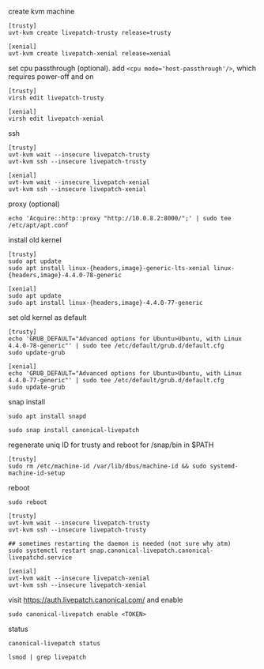 create kvm machine

    [trusty]
    uvt-kvm create livepatch-trusty release=trusty

    [xenial]
    uvt-kvm create livepatch-xenial release=xenial

set cpu passthrough (optional). add `<cpu mode='host-passthrough'/>`, which requires power-off and on

    [trusty]
    virsh edit livepatch-trusty

    [xenial]
    virsh edit livepatch-xenial

ssh

    [trusty]
    uvt-kvm wait --insecure livepatch-trusty
    uvt-kvm ssh --insecure livepatch-trusty

    [xenial]
    uvt-kvm wait --insecure livepatch-xenial
    uvt-kvm ssh --insecure livepatch-xenial

proxy (optional)

    echo 'Acquire::http::proxy "http://10.0.8.2:8000/";' | sudo tee /etc/apt/apt.conf

install old kernel

    [trusty]
    sudo apt update
    sudo apt install linux-{headers,image}-generic-lts-xenial linux-{headers,image}-4.4.0-78-generic

    [xenial]
    sudo apt update
    sudo apt install linux-{headers,image}-4.4.0-77-generic

set old kernel as default

    [trusty]
    echo 'GRUB_DEFAULT="Advanced options for Ubuntu>Ubuntu, with Linux 4.4.0-78-generic"' | sudo tee /etc/default/grub.d/default.cfg
    sudo update-grub

    [xenial]
    echo 'GRUB_DEFAULT="Advanced options for Ubuntu>Ubuntu, with Linux 4.4.0-77-generic"' | sudo tee /etc/default/grub.d/default.cfg
    sudo update-grub

snap install

    sudo apt install snapd

    sudo snap install canonical-livepatch

regenerate uniq ID for trusty and reboot for /snap/bin in $PATH

    [trusty]
    sudo rm /etc/machine-id /var/lib/dbus/machine-id && sudo systemd-machine-id-setup

reboot

    sudo reboot

    [trusty]
    uvt-kvm wait --insecure livepatch-trusty
    uvt-kvm ssh --insecure livepatch-trusty

    ## sometimes restarting the daemon is needed (not sure why atm)
    sudo systemctl restart snap.canonical-livepatch.canonical-livepatchd.service

    [xenial]
    uvt-kvm wait --insecure livepatch-xenial
    uvt-kvm ssh --insecure livepatch-xenial

visit https://auth.livepatch.canonical.com/ and enable

    sudo canonical-livepatch enable <TOKEN>

status

    canonical-livepatch status

    lsmod | grep livepatch
